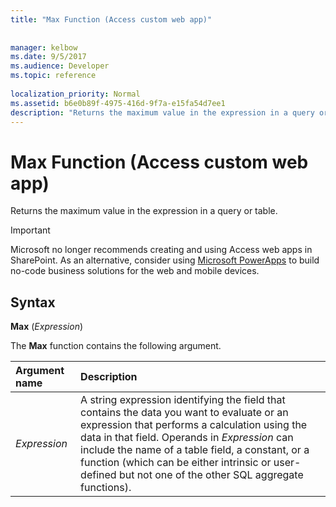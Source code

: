 ```yaml
---
title: "Max Function (Access custom web app)"
 
 
manager: kelbow
ms.date: 9/5/2017
ms.audience: Developer
ms.topic: reference
  
localization_priority: Normal
ms.assetid: b6e0b89f-4975-416d-9f7a-e15fa54d7ee1
description: "Returns the maximum value in the expression in a query or table."
---
```


# Max Function (Access custom web app)

Returns the maximum value in the expression in a query or table.
  
> [!IMPORTANT]
> Microsoft no longer recommends creating and using Access web apps in SharePoint. As an alternative, consider using [Microsoft PowerApps](https://powerapps.microsoft.com/en-us/) to build no-code business solutions for the web and mobile devices. 
  
## Syntax

 **Max** (*Expression*) 
  
The **Max** function contains the following argument. 
  
|**Argument name**|**Description**|
|:-----|:-----|
| *Expression*  <br/> |A string expression identifying the field that contains the data you want to evaluate or an expression that performs a calculation using the data in that field. Operands in  *Expression*  can include the name of a table field, a constant, or a function (which can be either intrinsic or user-defined but not one of the other SQL aggregate functions).  <br/> |
   

